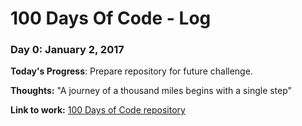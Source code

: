 # 100 Days Of Code - Log

### Day 0: January 2, 2017

**Today's Progress**: Prepare repository for future challenge. 

**Thoughts:** "A journey of a thousand miles begins with a single step"

**Link to work:** [100 Days of Code repository](https://www.github.com/Evalle/100-days-of-code)
